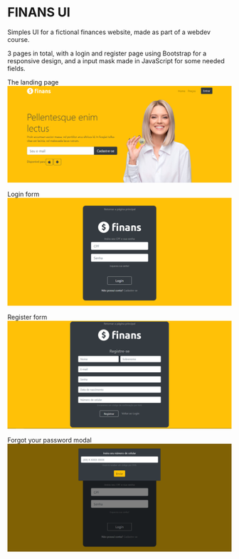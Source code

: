 
# FINANS UI

Simples UI for a fictional finances website, made as part of a webdev course.

3 pages in total, with a login and register page using Bootstrap for a responsive design, and a input mask made in JavaScript for some needed fields. 


The landing page 
![Landing Page](images/landingpagetop.PNG)


Login form
![Login and register page](images/registerlogin.PNG)

Register form
![Register form](images/register.PNG)


Forgot your password modal
![Forgot your password](images/forgotpw.PNG)


